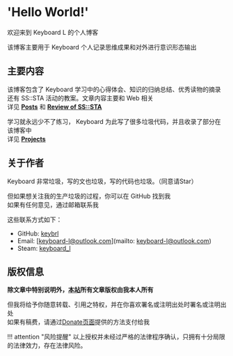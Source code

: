 # **'Hello World!'**

欢迎来到 Keyboard L 的个人博客

该博客主要用于 Keyboard 个人记录思维成果和对外进行意识形态输出

## 主要内容

该博客包含了 Keyboard 学习中的心得体会、知识的归纳总结、优秀读物的摘录还有 SS::STA 活动的教案。文章内容主要和 Web 相关  
详见 **[Posts](posts/index.md)** 和 **[Review of SS::STA](sssta/index.md)**

学习就永远少不了练习， Keyboard 为此写了很多垃圾代码，并且收录了部分在该博客中  
详见 **[Projects](projects/index.md)**

## 关于作者

Keyboard 非常垃圾，写的文也垃圾，写的代码也垃圾。（同意请Star）

但如果想关注我的生产垃圾的过程，你可以在 GitHub 找到我  
如果有任何意见，通过邮箱联系我

这些联系方式如下：

- GitHub: [keybrl](https://github.com/keybrl)
- Email: [keyboard-l@outlook.com](mailto: keyboard-l@outlook.com)
- Steam: [keyboard_l](http://steamcommunity.com/id/keyboard_l)

## 版权信息

**除文章中特别说明外，[本站](https://blog.keybrl.ink)所有文章版权由我本人所有**

但我将给予你随意转载、引用之特权，并在你喜欢署名或注明出处时署名或注明出处  
如果有稿费，请通过[Donate页面](donate.md)提供的方法支付给我

!!! attention "风险提醒"
    以上授权并未经过严格的法律程序确认，只拥有十分局限的法律效力，存在法律风险。
